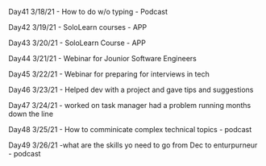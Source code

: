 Day41
3/18/21 - How to do w/o typing - Podcast

Day42
3/19/21 - SoloLearn courses - APP

Day43
3/20/21 - SoloLearn Course - APP

Day44
3/21/21 - Webinar for Jounior Software Engineers

Day45
3/22/21 - Webinar for preparing for interviews in tech

Day46
3/23/21 - Helped dev with a project and gave tips and suggestions

Day47
3/24/21 - worked on task manager had a problem running months down the line

Day48
3/25/21 - How to comminicate complex technical topics - podcast

Day49
3/26/21 -what are the skills yo need to go from Dec to enturpurneur - podcast
